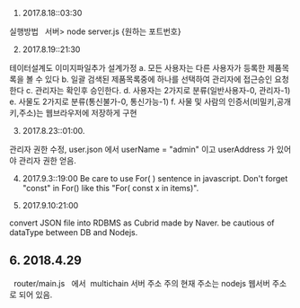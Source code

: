 
1. 2017.8.18::03:30

실행방법   서버> node server.js {원하는 포트번호}



2. 2017.8.19::21:30

테이터설계도 이미지파일추가
설계가정
 a. 모든 사용자는 다른 사용자가 등록한 제품목록을 볼 수 있다
 b. 일괄 검색된 제품목록중에 하나를 선택하여 관리자에 접근승인 요청한다
 c. 관리자는 확인후 승인한다.
 d. 사용자는 2가지로 분류(일반사용자-0, 관리자-1)
 e. 사물도 2가지로 분류(통신불가-0, 통신가능-1)
 f. 사물 및 사람의 인증서(비밀키,공개키,주소)는 웹브라우저에 저장하게 구현

3. 2017.8.23::01:00.

관리자 권한 수정, user.json 에서 userName = "admin" 이고 userAddress 가 있어야 관리자 권한 얻음.

4. 2017.9.3::19:00
Be care to use For( ) sentence in javascript.
Don't forget "const" in For() like this "For( const x in items)".

5. 2017.9.10:21:00

  convert JSON file into RDBMS as Cubrid made by Naver.
  be cautious of dataType between DB and Nodejs.   

## 6. 2018.4.29
   router/main.js   에서  multichain 서버 주소 주의 현재 주소는 nodejs 웹서버 주소로 되어 있음.
